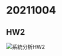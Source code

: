 # 20211004
## HW2
![系統分析HW2](https://user-images.githubusercontent.com/91455313/135876988-392073fe-b3df-473b-b85c-f1b992274eed.png)

